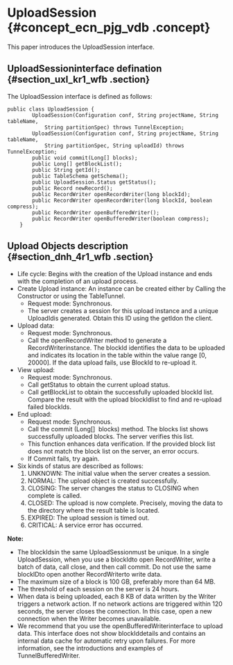# UploadSession {#concept_ecn_pjg_vdb .concept}

This paper introduces the UploadSession interface.

## UploadSessioninterface defination {#section_uxl_kr1_wfb .section}

The UploadSession interface is defined as follows:

```
public class UploadSession {
        UploadSession(Configuration conf, String projectName, String tableName,
            String partitionSpec) throws TunnelException;
        UploadSession(Configuration conf, String projectName, String tableName, 
            String partitionSpec, String uploadId) throws TunnelException;
        public void commit(Long[] blocks);
        public Long[] getBlockList();
        public String getId();
        public TableSchema getSchema();
        public UploadSession.Status getStatus();
        public Record newRecord();
        public RecordWriter openRecordWriter(long blockId);
        public RecordWriter openRecordWriter(long blockId, boolean compress);
        public RecordWriter openBufferedWriter();
        public RecordWriter openBufferedWriter(boolean compress);
    }
```

## Upload Objects description {#section_dnh_4r1_wfb .section}

-   Life cycle: Begins with the creation of the Upload instance and ends with the completion of an upload process.
-   Create Upload instance: An instance can be created either by Calling the Constructor or using the TableTunnel.
    -   Request mode: Synchronous.
    -   The server creates a session for this upload instance and a unique UploadIdis generated. Obtain this ID using the getIdon the client.
-   Upload data:
    -   Request mode: Synchronous.
    -   Call the openRecordWriter method to generate a RecordWriterinstance. The blockId identifies the data to be uploaded and indicates its location in the table within the value range \[0, 20000\]. If the data upload fails, use BlockId to re-upload it.
-   View upload:
    -   Request mode: Synchronous.
    -   Call getStatus to obtain the current upload status.
    -   Call getBlockList to obtain the successfully uploaded blockId list. Compare the result with the upload blockIdlist to find and re-upload failed blockIds.
-   End upload:
    -   Request mode: Synchronous.
    -   Call the commit \(Long\[\]  blocks\) method. The blocks list shows successfully uploaded blocks. The server verifies this list.
    -   This function enhances data verification. If the provided block list does not match the block list on the server, an error occurs.
    -   If Commit fails, try again.
-   Six kinds of status are described as follows:
    1.  UNKNOWN: The initial value when the server creates a session.
    2.  NORMAL: The upload object is created successfully.
    3.  CLOSING: The server changes the status to CLOSING when complete is called.
    4.  CLOSED: The upload is now complete. Precisely, moving the data to the directory where the result table is located.
    5.  EXPIRED: The upload session is timed out.
    6.  CRITICAL: A service error has occurred.

**Note:** 

-   The blockIdsin the same UploadSessionmust be unique. In a single UploadSession, when you use a blockIdto open RecordWriter, write a batch of data, call close, and then call commit. Do not use the same blockIDto open another RecordWriterto write data.
-   The maximum size of a block is 100 GB, preferably more than 64 MB.
-   The threshold of each session on the server is 24 hours.
-   When data is being uploaded, each 8 KB of data written by the Writer triggers a network action. If no network actions are triggered within 120 seconds, the server closes the connection. In this case, open a new connection when the Writer becomes unavailable. 
-   We recommend that you use the openBufferedWriterinterface to upload data. This interface does not show blockIddetails and contains an internal data cache for automatic retry upon failures. For more information, see the introductions and examples of TunnelBufferedWriter.


